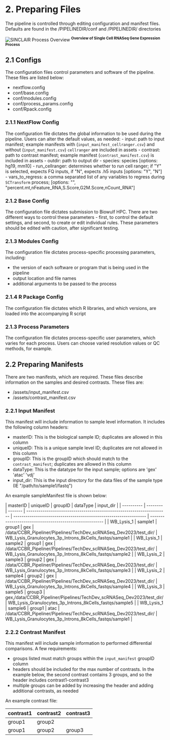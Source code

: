 # 2. Preparing Files

The pipeline is controlled through editing configuration and manifest files. Defaults are found in the /PIPELINEDIR/conf and /PIPELINEDIR/ directories

![SINCLAIR Process Overview](https://https://github.com/CCBR/SINCLAIR/blob/dev/resources/img/scRNA.jpeg?raw=true) <sup>**Overview of Single Cell RNASeq Gene Expression Process**</sup>

## 2.1 Configs

The configuration files control parameters and software of the pipeline. These files are listed below:

- nextflow.config
- conf/base.config
- conf/modules.config
- conf/process_params.config
- conf/Rpack.config

### 2.1.1 NextFlow Config

The configuration file dictates the global information to be used during the pipeline. Users can alter the default values, as needed: - input: path to input manifest; example manifests with (`input_manifest_cellranger.csv`) and without (`input_manifest.csv`) `cellranger` are included in assets - contrast: path to contrast manifest; example manifest (`contrast_manifest.csv`) is included in assets - outdir: path to output dir - species: species [options: hg19, mm10] - run_cellranger: determines whether to run cell ranger; if "Y" is selected, expects FQ inputs, if "N", expects .h5 inputs [options: "Y", "N"] - vars_to_regress: a comma separated list of any variables to regress during `SCTransform` process; [options: "", "percent.mt,nFeature_RNA,S.Score,G2M.Score,nCount_RNA"]

### 2.1.2 Base Config

The configuration file dictates submission to Biowulf HPC. There are two different ways to control these parameters - first, to control the default settings, and second, to create or edit individual rules. These parameters should be edited with caution, after significant testing.

### 2.1.3 Modules Config

The configuration file dictates process-specific processing parameters, including:

- the version of each software or program that is being used in the pipeline
- output location and file names
- additional arguments to be passed to the process

### 2.1.4 R Package Config

The configuration file dictates which R libraries, and which versions, are loaded into the accompanying R script

### 2.1.3 Process Parameters

The configuration file dictates process-specific user parameters, which varies for each process. Users can choose varied resolution values or QC methods, for example.

## 2.2 Preparing Manifests

There are two manifests, which are required. These files describe information on the samples and desired contrasts. These files are:

- /assets/input_manifest.csv
- /assets/contrast_manifest.csv

### 2.2.1 Input Manifest

This manifest will include information to sample level information. It includes the following column headers:

- masterID: This is the biological sample ID; duplicates are allowed in this column
- uniqueID: This is a unique sample level ID; duplicates are not allowed in this column
- groupID: This is the groupID which should match to the `contrast_manifest`; duplicates are allowed in this column
- dataType: This is the datatype for the input sample; options are 'gex' 'atac' 'vdj'
- input_dir: This is the input directory for the data files of the sample type (IE "/path/to/sample1/fastq")

An example sampleManifest file is shown below:

| masterID   | uniqueID | groupID | dataType                                                              | input_dir                                                         |
| ---------- | -------- | ------- | --------------------------------------------------------------------- | ----------------------------------------------------------------- | ------------------------------------------------------- |
| WB_Lysis_1 | sample1  | group1  | gex                                                                   | /data/CCBR_Pipeliner/Pipelines/TechDev_scRNASeq_Dev2023/test_dir/ | WB_Lysis_Granulocytes_3p_Introns_8kCells_fastqs/sample1 |
| WB_Lysis_1 | sample2  | group1  | gex                                                                   | /data/CCBR_Pipeliner/Pipelines/TechDev_scRNASeq_Dev2023/test_dir/ | WB_Lysis_Granulocytes_3p_Introns_8kCells_fastqs/sample2 |
| WB_Lysis_2 | sample3  | group2  | gex                                                                   | /data/CCBR_Pipeliner/Pipelines/TechDev_scRNASeq_Dev2023/test_dir/ | WB_Lysis_Granulocytes_3p_Introns_8kCells_fastqs/sample3 |
| WB_Lysis_2 | sample4  | group2  | gex                                                                   | /data/CCBR_Pipeliner/Pipelines/TechDev_scRNASeq_Dev2023/test_dir/ | WB_Lysis_Granulocytes_3p_Introns_8kCells_fastqs/sample4 |
| WB_Lysis_3 | sample5  | group3  | gex,/data/CCBR_Pipeliner/Pipelines/TechDev_scRNASeq_Dev2023/test_dir/ | WB_Lysis_Granulocytes_3p_Introns_8kCells_fastqs/sample5           |
| WB_Lysis_1 | sample6  | group1  | atac                                                                  | /data/CCBR_Pipeliner/Pipelines/TechDev_scRNASeq_Dev2023/test_dir/ | WB_Lysis_Granulocytes_3p_Introns_8kCells_fastqs/sample1 |

### 2.2.2 Contrast Manifest

This manifest will include sample information to performed differential comparisons. A few requirements:

- groups listed must match groups within the `input_manifest` groupID column
- headers should be included for the max number of contrasts. In the example below, the second contrast contains 3 groups, and so the header includes contrast1-contrast3
- multiple groups can be added by increasing the header and adding additional contrasts, as needed

An example contrast file:

| contrast1 | contrast2 | contrast3 |
| --------- | --------- | --------- |
| group1    | group2    |
| group1    | group2    | group3    |

